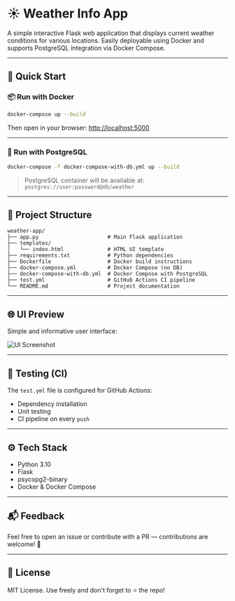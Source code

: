 # ☀️ Weather Info App

A simple interactive Flask web application that displays current weather conditions for various locations. Easily deployable using Docker and supports PostgreSQL integration via Docker Compose.

---

## 🚀 Quick Start

### 📦 Run with Docker
```bash
docker-compose up --build
```

Then open in your browser: [http://localhost:5000](http://localhost:5000)

---

### 🐘 Run with PostgreSQL
```bash
docker-compose -f docker-compose-with-db.yml up --build
```

> PostgreSQL container will be available at: `postgres://user:password@db/weather`

---

## 📁 Project Structure

```
weather-app/
├── app.py                      # Main Flask application
├── templates/
│   └── index.html              # HTML UI template
├── requirements.txt            # Python dependencies
├── Dockerfile                  # Docker build instructions
├── docker-compose.yml          # Docker Compose (no DB)
├── docker-compose-with-db.yml  # Docker Compose with PostgreSQL
├── test.yml                    # GitHub Actions CI pipeline
└── README.md                   # Project documentation
```

---

## 🌐 UI Preview

Simple and informative user interface:

![UI Screenshot](https://via.placeholder.com/600x200.png?text=Weather+UI+Preview)

---

## 🧪 Testing (CI)

The `test.yml` file is configured for GitHub Actions:

- Dependency installation
- Unit testing
- CI pipeline on every `push`

---

## ⚙️ Tech Stack

- Python 3.10
- Flask
- psycopg2-binary
- Docker & Docker Compose

---

## 📬 Feedback

Feel free to open an issue or contribute with a PR — contributions are welcome! 🙌

---

## 📝 License

MIT License. Use freely and don't forget to ⭐️ the repo!
